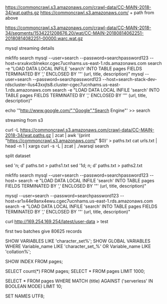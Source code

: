 
https://commoncrawl.s3.amazonaws.com/crawl-data/CC-MAIN-2018-34/wat.paths.gz
https://commoncrawl.s3.amazonaws.com/ + path from above

https://commoncrawl.s3.amazonaws.com/crawl-data/CC-MAIN-2018-34/segments/1534221208676.20/wat/CC-MAIN-20180814062251-20180814082251-00000.warc.wat.gz


mysql streaming details

mkfifo search
mysql --user=search --password=searchpassword123 --host=srxukvcblnekor.cgec7ucnhams.us-east-1.rds.amazonaws.com search -e "LOAD DATA LOCAL INFILE 'search' INTO TABLE pages FIELDS TERMINATED BY ',' ENCLOSED BY '\"' (url, title, description)"
mysql --user=search --password=searchpassword123 --host=search-stack-dev-rdscluster-llus43xxjts8.cluster-cgec7ucnhams.us-east-1.rds.amazonaws.com search -e "LOAD DATA LOCAL INFILE 'search' INTO TABLE pages FIELDS TERMINATED BY ',' ENCLOSED BY '\"' (url, title, description)"

echo '"http://www.google.com/","Google","Search Engine"' >> search


streaming from s3

curl -L https://commoncrawl.s3.amazonaws.com/crawl-data/CC-MAIN-2018-34/wat.paths.gz | zcat | awk '{print "https://commoncrawl.s3.amazonaws.com/" $0}' > paths.txt
cat urls.txt | head -n 1 | xargs curl -s -L | zcat | ./warsql search


split dataset

sed 'n; d' paths.txt > paths1.txt
sed '1d; n; d' paths.txt > paths2.txt


mkfifo search
mysql --user=search --password=searchpassword123 --host= search -e "LOAD DATA LOCAL INFILE 'search' INTO TABLE pages FIELDS TERMINATED BY ',' ENCLOSED BY '\"' (url, title, description)"

mysql --user=search --password=searchpassword123 --host=sr1x44e9anx4ewu.cgec7ucnhams.us-east-1.rds.amazonaws.com search -e "LOAD DATA LOCAL INFILE 'search' INTO TABLE pages FIELDS TERMINATED BY ',' ENCLOSED BY '\"' (url, title, description)"


curl http://169.254.169.254/latest/user-data > test

first two batches give 80625 records


SHOW VARIABLES LIKE 'character_set%';
SHOW GLOBAL VARIABLES WHERE Variable_name LIKE 'character\_set\_%' OR Variable_name LIKE 'collation%';


SHOW INDEX FROM pages;

SELECT count(*) FROM pages;
SELECT * FROM pages LIMIT 1000;

SELECT * FROM pages WHERE MATCH (title) AGAINST ('serverless' IN BOOLEAN MODE) LIMIT 10;

SET NAMES UTF8;